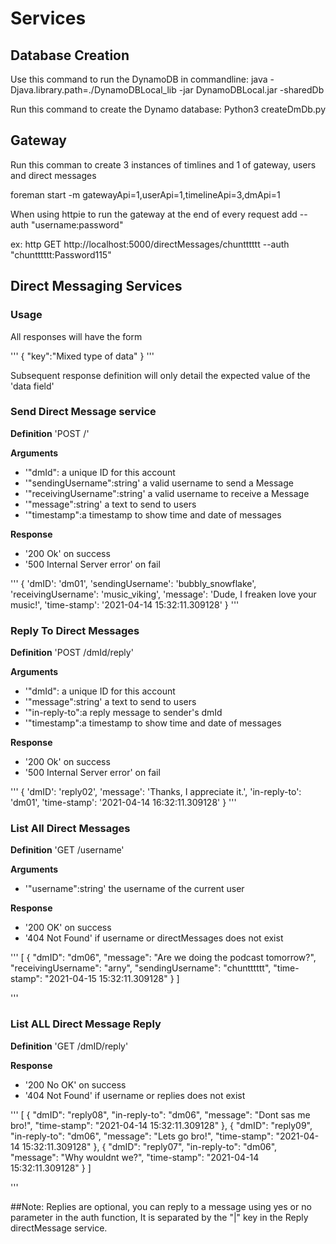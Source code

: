 # Services
## Database Creation
Use this command to run the DynamoDB in commandline:
java -Djava.library.path=./DynamoDBLocal_lib -jar DynamoDBLocal.jar -sharedDb

Run this command to create the Dynamo database:
Python3 createDmDb.py

## Gateway
Run this comman to create 3 instances of timlines and 1 of gateway, users and direct messages

foreman start -m gatewayApi=1,userApi=1,timelineApi=3,dmApi=1

When using httpie to run the gateway at the end of every request add
--auth  "username:password"

ex: http GET http://localhost:5000/directMessages/chuntttttt --auth "chuntttttt:Password115"

## Direct Messaging Services
### Usage

All responses will have the form

'''
{
	"key":"Mixed type of data"
}
'''


Subsequent response definition will only detail the expected value of the 'data field'

### Send Direct Message service
**Definition**
'POST /'

**Arguments**
- '"dmId": a unique ID for this account
- '"sendingUsername":string' a valid username to send a Message
- '"receivingUsername":string'  a valid username to receive a Message
- '"message":string' a text to send to users
- '"timestamp":a timestamp to show time and date of messages

**Response**
- '200 Ok' on success
- '500 Internal Server error' on fail 

'''
{
	'dmID': 'dm01',
        'sendingUsername': 'bubbly_snowflake',
        'receivingUsername': 'music_viking',
        'message': 'Dude, I freaken love your music!',
        'time-stamp': '2021-04-14 15:32:11.309128'
}
'''

### Reply To Direct Messages
**Definition**
'POST /dmId/reply'

**Arguments**
- '"dmId": a unique ID for this account
- '"message":string' a text to send to users
- '"in-reply-to":a reply message to sender's dmId
- '"timestamp":a timestamp to show time and date of messages

**Response**
- '200 Ok' on success
- '500 Internal Server error' on fail 

'''
{
	'dmID': 'reply02',
        'message': 'Thanks, I appreciate it.',
        'in-reply-to': 'dm01',
        'time-stamp': '2021-04-14 16:32:11.309128'
}
'''

### List All Direct Messages
**Definition**
'GET /username'

**Arguments**
- '"username":string' the username of the current user

**Response**
- '200 OK' on success
- '404 Not Found' if username or directMessages does not exist

'''
[
    {
        "dmID": "dm06",
        "message": "Are we doing the podcast tomorrow?",
        "receivingUsername": "arny",
        "sendingUsername": "chuntttttt",
        "time-stamp": "2021-04-15 15:32:11.309128"
    }
]

'''

### List ALL Direct Message Reply
**Definition**
'GET /dmID/reply'

**Response**
- '200 No OK' on success
- '404 Not Found' if username or replies does not exist

'''
[
    {
        "dmID": "reply08",
        "in-reply-to": "dm06",
        "message": "Dont sas me bro!",
        "time-stamp": "2021-04-14 15:32:11.309128"
    },
    {
        "dmID": "reply09",
        "in-reply-to": "dm06",
        "message": "Lets go bro!",
        "time-stamp": "2021-04-14 15:32:11.309128"
    },
    {
        "dmID": "reply07",
        "in-reply-to": "dm06",
        "message": "Why wouldnt we?",
        "time-stamp": "2021-04-14 15:32:11.309128"
    }
]

'''


##Note: Replies are optional, you can reply to a message using yes or no parameter in the auth function, It is separated by the "|" key in the Reply directMessage service. 
